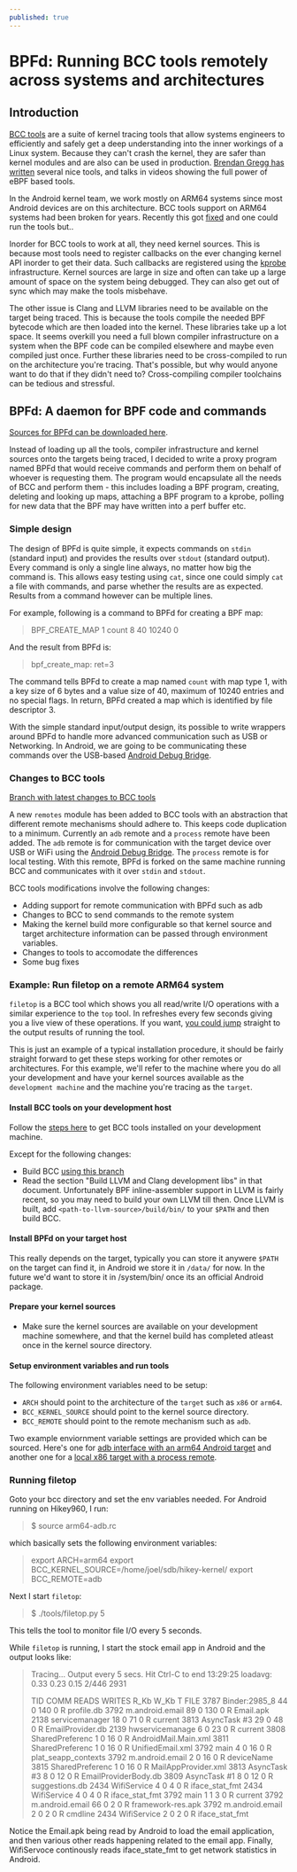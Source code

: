 ```yaml
---
published: true
---
```

# BPFd: Running BCC tools remotely across systems and architectures

## Introduction

[BCC tools](https://github.com/iovisor/bcc/blob/master/README.md) are a suite of kernel tracing tools that allow systems engineers to efficiently and safely get a deep understanding into the inner workings of a Linux system. Because they can't crash the kernel, they are safer than kernel modules and are also can be used in production. [Brendan Gregg has written](http://www.brendangregg.com/ebpf.html) several nice tools, and talks in videos showing the full power of eBPF based tools.

In the Android kernel team, we work mostly on ARM64 systems since most Android devices are on this architecture. BCC tools support on ARM64 systems had been broken for years. Recently this got [fixed](https://github.com/iovisor/bcc/issues/1202) and one could run the tools but..

Inorder for BCC tools to work at all, they need kernel sources. This is because most tools need to register callbacks on the ever changing kernel API inorder to get their data. Such callbacks are registered using the [kprobe](https://lwn.net/Articles/132196/) infrastructure. Kernel sources are large in size and often can take up a large amount of space on the system being debugged. They can also get out of sync which may make the tools misbehave.

The other issue is Clang and LLVM libraries need to be available on the target being traced. This is because the tools compile the needed BPF bytecode which are then loaded into the kernel. These libraries take up a lot space. It seems overkill you need a full blown compiler infrastructure on a system when the BPF code can be compiled elsewhere and maybe even compiled just once. Further these libraries need to be cross-compiled to run on the architecture you're tracing. That's possible, but why would anyone want to do that if they didn't need to? Cross-compiling compiler toolchains can be tedious and stressful.


## BPFd: A daemon for BPF code and commands
[Sources for BPFd can be downloaded here](https://github.com/joelagnel/bpfd).

Instead of loading up all the tools, compiler infrastructure and kernel sources onto the targets being traced, I decided to write a proxy program named BPFd that would receive commands and perform them on behalf of whoever is requesting them. The program would encapsulate all the needs of BCC and perform them - this includes loading a BPF program, creating, deleting and looking up maps, attaching a BPF program to a kprobe, polling for new data that the BPF may have written into a perf buffer etc.

### Simple design
The design of BPFd is quite simple, it expects commands on `stdin` (standard input) and provides the results over `stdout` (standard output). Every command is only a single line always, no matter how big the command is. This allows easy testing using `cat`, since one could simply `cat` a file with commands, and parse whether the results are as expected. Results from a command however can be multiple lines.

For example, following is a command to BPFd for creating a BPF map:
> BPF_CREATE_MAP 1 count 8 40 10240 0

And the result from BPFd is:
> bpf_create_map: ret=3

The command tells BPFd to create a map named `count` with map type 1, with a key size of 6 bytes and a value size of 40, maximum of 10240 entries and no special flags. In return, BPFd created a map which is identified by file descriptor 3.

With the simple standard input/output design, its possible to write wrappers around BPFd to handle more advanced communication such as USB or Networking. In Android, we are going to be communicating these commands over the USB-based [Android Debug Bridge](https://developer.android.com/studio/command-line/adb.html).

### Changes to BCC tools
[Branch with latest changes to BCC tools](https://github.com/joelagnel/bcc/tree/bcc-bpfd)

A new `remotes` module has been added to BCC tools with an abstraction that different remote mechanisms should adhere to. This keeps code duplication to a minimum. Currently an `adb` remote and a `process` remote have been added.  The `adb` remote is for communication with the target device over USB or WiFi using the [Android Debug Bridge](https://developer.android.com/studio/command-line/adb.html). The `process` remote is for local testing. With this remote, BPFd is forked on the same machine running BCC and communicates with it over `stdin` and `stdout`.

BCC tools modifications involve the following changes:
- Adding support for remote communication with BPFd such as adb
- Changes to BCC to send commands to the remote system
- Making the kernel build more configurable so that kernel source and target architecture information can be passed through environment variables.
- Changes to tools to accomodate the differences
- Some bug fixes

### Example: Run filetop on a remote ARM64 system
`filetop` is a BCC tool which shows you all read/write I/O operations with a similar experience to the `top` tool. In refreshes every few seconds giving you a live view of these operations. If you want, [you could jump](#running-filetop) straight to the output results of running the tool.

This is just an example of a typical installation procedure, it should be fairly straight forward to get these steps working for other remotes or architectures. For this example, we'll refer to the machine where you do all your development and have your kernel sources available as the `development machine` and the machine you're tracing as the `target`.

#### Install BCC tools on your development host
Follow the [steps here](https://github.com/iovisor/bcc/blob/master/INSTALL.md) to get BCC tools installed on your development machine.

Except for the following changes:
- Build BCC [using this branch](https://github.com/joelagnel/bcc/tree/bcc-bpfd)
- Read the section "Build LLVM and Clang development libs" in that document. Unfortunately BPF inline-assembler support in LLVM is fairly recent, so you may need to build your own LLVM till then. Once LLVM is built, add `<path-to-llvm-source>/build/bin/` to your `$PATH` and then build BCC.

#### Install BPFd on your target host
This really depends on the target, typically you can store it anywere `$PATH` on the target can find it, in Android we store it in `/data/` for now. In the future we'd want to store it in /system/bin/ once its an official Android package.

#### Prepare your kernel sources
- Make sure the kernel sources are available on your development machine somewhere, and that the kernel build has completed atleast once in the kernel source directory.

#### Setup environment variables and run tools
The following environment variables need to be setup:
- `ARCH` should point to the architecture of the `target` such as `x86` or `arm64`.
- `BCC_KERNEL_SOURCE` should point to the kernel source directory.
- `BCC_REMOTE` should point to the remote mechanism such as `adb`.

Two example enviornment variable settings are provided which can be sourced. Here's one for [adb interface with an arm64 Android target](https://github.com/joelagnel/bcc/blob/bcc-bpfd/arm64-adb.rc) and another one for a [local x86 target with a process remote](https://github.com/joelagnel/bcc/blob/bcc-bpfd/x86-local.rc).

### Running filetop
Goto your bcc directory and set the env variables needed. For Android running on Hikey960, I run:
> $ source arm64-adb.rc

which basically sets the following environment variables:
> export ARCH=arm64
> export BCC_KERNEL_SOURCE=/home/joel/sdb/hikey-kernel/
> export BCC_REMOTE=adb

Next I start `filetop`:
> $ ./tools/filetop.py 5

This tells the tool to monitor file I/O every 5 seconds.

While `filetop` is running, I start the stock email app in Android and the output looks like:

> Tracing... Output every 5 secs. Hit Ctrl-C to end
> 13:29:25 loadavg: 0.33 0.23 0.15 2/446 2931
> 
> TID    COMM             READS  WRITES R_Kb    W_Kb    T FILE
> 3787   Binder:2985_8    44     0      140     0       R profile.db
> 3792   m.android.email  89     0      130     0       R Email.apk
> 2138   servicemanager   18     0      71      0       R current
> 3813   AsyncTask #3     29     0      48      0       R EmailProvider.db
> 2139   hwservicemanage  6      0      23      0       R current
> 3808   SharedPreferenc  1      0      16      0       R AndroidMail.Main.xml
> 3811   SharedPreferenc  1      0      16      0       R UnifiedEmail.xml
> 3792   main             4      0      16      0       R plat_seapp_contexts
> 3792   m.android.email  2      0      16      0       R deviceName
> 3815   SharedPreferenc  1      0      16      0       R MailAppProvider.xml
> 3813   AsyncTask #3     8      0      12      0       R EmailProviderBody.db
> 3809   AsyncTask #1     8      0      12      0       R suggestions.db
> 2434   WifiService      4      0      4       0       R iface_stat_fmt
> 2434   WifiService      4      0      4       0       R iface_stat_fmt
> 3792   main             1      1      3       0       R current
> 3792   m.android.email  66     0      2       0       R framework-res.apk
> 3792   m.android.email  2      0      2       0       R cmdline
> 2434   WifiService      2      0      2       0       R iface_stat_fmt


Notice the Email.apk being read by Android to load the email application, and then various other reads happening related to the email app. Finally, WifiServoce continously reads iface_state_fmt to get network statistics  in Android.




